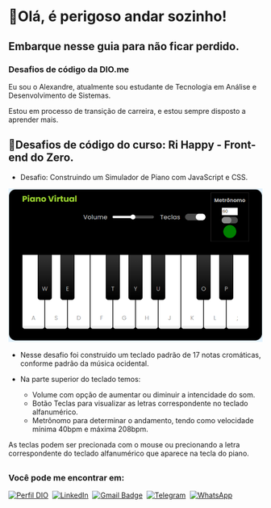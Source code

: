 ## 
# 👋Olá, é perigoso andar sozinho! 
## Embarque nesse guia para não ficar perdido.
### Desafios de código da DIO.me 

Eu sou o Alexandre, atualmente sou estudante de Tecnologia em Análise e Desenvolvimento de Sistemas.

Estou em processo de transição de carreira, e estou sempre disposto a aprender mais.

## 🥇Desafios de código do curso: Ri Happy - Front-end do Zero.
- Desafio: Construindo um Simulador de Piano com JavaScript e CSS.

![alt text](image.png)

* Nesse desafio foi construido um teclado padrão de 17 notas cromáticas, conforme padrão da música ocidental.

* Na parte superior do teclado temos:
    - Volume com opção de aumentar ou diminuir a intencidade do som.
    - Botão Teclas para visualizar as letras correspondente no teclado alfanumérico.
    - Metrônomo para determinar o andamento, tendo como velocidade mínima 40bpm e máxima 208bpm.

As teclas podem ser precionada com o mouse ou precionando a letra correspondente do teclado alfanumérico que aparece na tecla do piano.

##
###  Você pode me encontrar em:

[![Perfil DIO](https://img.shields.io/badge/-Perfil%20DIO-000?informational?style=for-the-badge&logo=gitbook&logoColor=blue)](https://www.dio.me/users/alexandrefnas)&nbsp;
[![LinkedIn](https://img.shields.io/badge/LinkedIn-000?informational?style=for-the-badge&logo=linkedin&logoColor=blue)](https://www.linkedin.com/in/alexandrefnas/)&nbsp;
[![Gmail Badge](https://img.shields.io/badge/-alexandrefnas@gmail.com-000?informational?style=for-the-badge&logo=Gmail&logoColor=red&ink=mailto:alexandrefnas@gmail.com)](mailto:alexandrefnas@gmail.com)&nbsp;
[![Telegram](https://img.shields.io/badge/Telegram-000?informational?style=for-the-badge&logo=telegram&logoColor=2CA5E0)](https://t.me/alexandrefnas)&nbsp;
[![WhatsApp](https://img.shields.io/badge/WhatsApp-000?informational?style=for-the-badge&logo=whatsapp&logoColor=2CA5E0)](https://wa.me/5534984093426)

##
